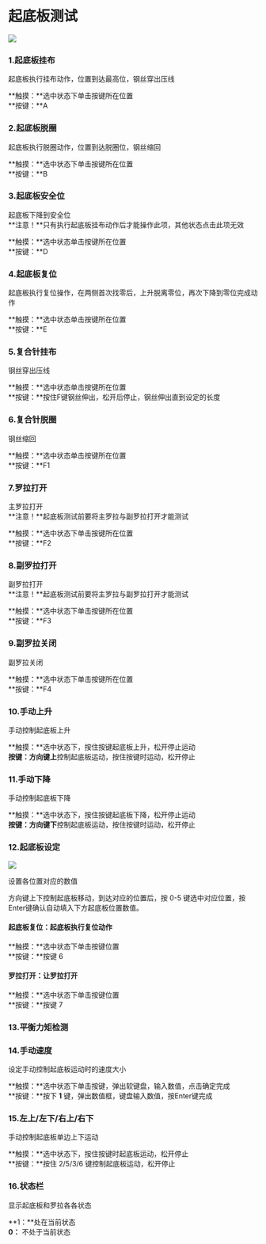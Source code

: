 # 起底板测试

![](../.gitbook/assets/qi-di-ban-ce-shi%20%281%29.jpg)

### 1.起底板挂布

起底板执行挂布动作，位置到达最高位，钢丝穿出压线

**触摸：**选中状态下单击按键所在位置  
**按键：**A

### 2.起底板脱圈

起底板执行脱圈动作，位置到达脱圈位，钢丝缩回

**触摸：**选中状态下单击按键所在位置  
**按键：**B

### 3.起底板安全位

起底板下降到安全位  
**注意！**只有执行起底板挂布动作后才能操作此项，其他状态点击此项无效

**触摸：**选中状态单击按键所在位置  
**按键：**D

### 4.起底板复位

起底板执行复位操作，在两侧首次找零后，上升脱离零位，再次下降到零位完成动作

**触摸：**选中状态单击按键所在位置  
**按键：**E

### 5.复合针挂布

钢丝穿出压线

**触摸：**选中状态单击按键所在位置  
**按键：**按住F键钢丝伸出，松开后停止，钢丝伸出直到设定的长度

### 6.复合针脱圈

钢丝缩回

**触摸：**选中状态单击按键所在位置  
**按键：**F1

### 7.罗拉打开

主罗拉打开  
**注意！**起底板测试前要将主罗拉与副罗拉打开才能测试

**触摸：**选中状态下单击按键所在位置  
**按键：**F2

### 8.副罗拉打开

副罗拉打开  
**注意！**起底板测试前要将主罗拉与副罗拉打开才能测试

**触摸：**选中状态下单击按键所在位置  
**按键：**F3

### 9.副罗拉关闭

副罗拉关闭

**触摸：**选中状态下单击按键所在位置  
**按键：**F4

### 10.手动上升

手动控制起底板上升

**触摸：**选中状态下，按住按键起底板上升，松开停止运动  
**按键：方向键上**控制起底板运动，按住按键时运动，松开停止

### 11.手动下降

手动控制起底板下降

**触摸：**选中状态下，按住按键起底板下降，松开停止运动  
**按键：方向键下**控制起底板运动，按住按键时运动，松开停止

### 12.起底板设定

![](../.gitbook/assets/qi-di-ban-wei-zhi-she-zhi.jpg)

设置各位置对应的数值

方向键上下控制起底板移动，到达对应的位置后，按 0-5 键选中对应位置，按Enter键确认自动填入下方起底板位置数值。

#### 起底板复位：起底板执行复位动作

**触摸：**选中状态下单击按键位置  
**按键：**按键 6

#### 罗拉打开：让罗拉打开

**触摸：**选中状态下单击按键位置  
**按键：**按键 7

### 13.平衡力矩检测

### 14.手动速度

设定手动控制起底板运动时的速度大小

**触摸：**选中状态下单击按键，弹出软键盘，输入数值，点击确定完成  
**按键：**按下 **1** 键，弹出数值框，键盘输入数值，按Enter键完成

### 15.左上/左下/右上/右下

手动控制起底板单边上下运动

**触摸：**选中状态下，按住按键时起底板运动，松开停止  
**按键：**按住 2/5/3/6 键控制起底板运动，松开停止

### 16.状态栏

显示起底板和罗拉各各状态

**1：**处在当前状态  
**0：** 不处于当前状态

